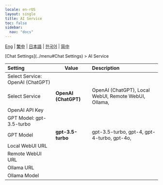 ```yaml
---
locale: en-rUS
layout: single
title: AI Service
toc: false
sidebar:
  nav: "docs"
---
```

[Eng](/dancexr/menu/2025.4/chat/ai_service) | [繁中](/tw/dancexr/menu/2025.4/chat/ai_service) | [日本語](/jp/dancexr/menu/2025.4/chat/ai_service) | [한국어](/kr/dancexr/menu/2025.4/chat/ai_service) | [简中](/zh/dancexr/menu/2025.4/chat/ai_service)

[Chat Settings](../menu#Chat Settings) > AI Service



| Setting | Value | Description |
| :--- | --- | :--- |
| Select Service: OpenAI (ChatGPT) || 
| Select Service | **OpenAI (ChatGPT)** | OpenAI (ChatGPT), Local WebUI, Remote WebUI, Ollama,  |
| OpenAI API Key || 
| GPT Model: gpt-3.5-turbo || 
| GPT Model | **gpt-3.5-turbo** | gpt-3.5-turbo, gpt-4, gpt-4-turbo, gpt-4o,  |
| Local WebUI URL || 
| Remote WebUI URL || 
| Ollama URL || 
| Ollama Model || 
